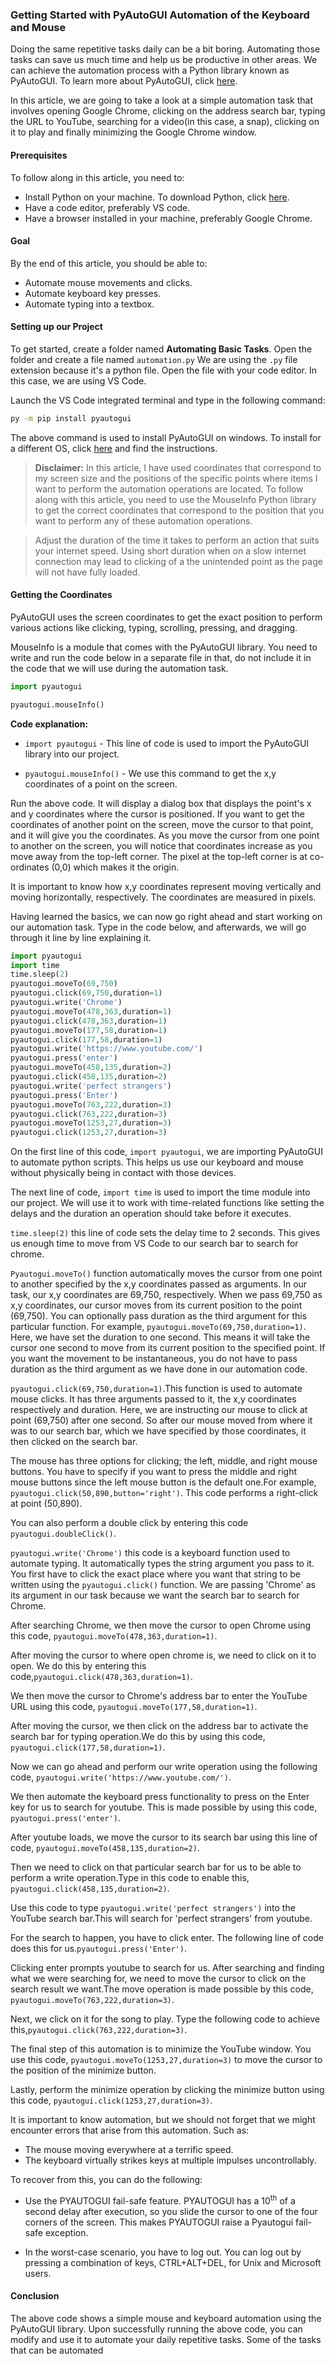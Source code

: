  ### Getting Started with PyAutoGUI Automation of the Keyboard and Mouse
Doing the same repetitive tasks daily can be a bit boring. Automating those tasks can save us much time and help us be productive in other areas. We can achieve the automation process with a Python library known as PyAutoGUI. To learn more about PyAutoGUI, click [here](https://pyautogui.readthedocs.io/en/latest/).

In this article, we are going to take a look at a simple automation task that involves opening Google Chrome, clicking on the address search bar, typing the URL to YouTube, searching for a video(in this case, a snap), clicking on it to play and finally minimizing the Google Chrome window. 



#### Prerequisites
To follow along in this article, you need to:
- Install Python on your machine. To download Python, click [here](https://www.python.org/downloads/).
- Have a code editor, preferably VS code.
- Have a browser installed in your machine, preferably Google Chrome.

#### Goal
By the end of this article, you should be able to:
- Automate mouse movements and clicks.
- Automate keyboard key presses.
- Automate typing into a textbox.

#### Setting up our Project
To get started, create a folder named **Automating Basic Tasks**. Open the folder and create a file named `automation.py` We are using the `.py` file extension because it's a python file. Open the file with your code editor. In this case, we are using VS Code.

Launch the VS Code integrated terminal and type in the following command:

```bash
py -m pip install pyautogui
```

The above command is used to install PyAutoGUI on windows. To install for a different OS, click [here](https://pyautogui.readthedocs.io/en/latest/install.html) and find the instructions.

> **Disclaimer:** In this article, I have used coordinates that correspond to my screen size and the positions of the specific points where items I want to perform the automation operations are located. To follow along with this article, you need to use the MouseInfo Python library to get the correct coordinates that
correspond to the position that you want to perform any of these automation operations. 

> Adjust the duration of the time it takes to perform an action that suits your internet speed. Using short duration when on a slow internet connection may lead to clicking of a the unintended point as the page will not have fully loaded.

#### Getting the Coordinates
PyAutoGUI uses the screen coordinates to get the exact position to perform various actions like clicking, typing, scrolling, pressing, and dragging.

MouseInfo is a module that comes with the PyAutoGUI library. You need to write and run the code below in a separate file in that,
do not include it in the code that we will use during the automation task. 

```python
import pyautogui

pyautogui.mouseInfo()
```

**Code explanation:**
- `import pyautogui` - This line of code is used to import the PyAutoGUI library into our project.

- `pyautogui.mouseInfo()` - We use this command to get the x,y coordinates of a point on the screen.

Run the above code. It will display a dialog box that displays the point's x and y coordinates where the cursor is positioned. If you want to get the coordinates of another point on the screen, move the cursor to that point, and it will give you the coordinates. As you move the cursor from one point to another on the screen, you will notice that coordinates increase as you move away from the top-left corner. The pixel at the top-left corner is at co-ordinates (0,0) which makes it the origin.

It is important to know how x,y coordinates represent moving vertically and moving horizontally, respectively. The coordinates are measured in pixels.

Having learned the basics, we can now go right ahead and start working on our automation task.
Type in the code below, and afterwards, we will go through it line by line explaining it.

```python
import pyautogui
import time
time.sleep(2)
pyautogui.moveTo(69,750)
pyautogui.click(69,750,duration=1)
pyautogui.write('Chrome')
pyautogui.moveTo(478,363,duration=1)
pyautogui.click(478,363,duration=1)
pyautogui.moveTo(177,58,duration=1)
pyautogui.click(177,58,duration=1)
pyautogui.write('https://www.youtube.com/')
pyautogui.press('enter')
pyautogui.moveTo(458,135,duration=2)
pyautogui.click(458,135,duration=2)
pyautogui.write('perfect strangers')
pyautogui.press('Enter')
pyautogui.moveTo(763,222,duration=3)
pyautogui.click(763,222,duration=3)
pyautogui.moveTo(1253,27,duration=3)
pyautogui.click(1253,27,duration=3)
```

On the first line of this code, `import pyautogui`, we are importing PyAutoGUI to automate python scripts.
This helps us use our keyboard and mouse without physically being in contact with those devices.

The next line of code, `import time` is used to import the time module into our project. We will use it to work with time-related functions like setting the delays and the duration an operation should take before it executes.

`time.sleep(2)` this line of code sets the delay time to 2 seconds. This gives us enough time to move from VS Code to our search bar to search for chrome.

`Pyautogui.moveTo()` function automatically moves the cursor from one point to another specified by the x,y coordinates passed as arguments. In our task, our x,y coordinates are 69,750, respectively. When we pass 69,750 as x,y coordinates, our cursor moves from its current position to the point (69,750). You can optionally pass duration as the third argument for this particular function. For example, `pyautogui.moveTo(69,750,duration=1)`. Here, we have set the duration to one second. This means it will take the cursor one second to move from its current position to the specified point. If you want the movement to be instantaneous, you do not have to pass duration as the third argument as we have done in our automation code.

`pyautogui.click(69,750,duration=1)`.This function is used to automate mouse clicks. It has three arguments passed to it, the x,y coordinates respectively and duration. Here, we are instructing our mouse to click at point (69,750) after one second. So after our mouse moved from where it was to our search bar, which we have specified by those coordinates, it then clicked on the search bar.

The mouse has three options for clicking; the left, middle, and right mouse buttons. You have to specify if you want to press the middle and right mouse buttons since the left mouse button is the default one.For example, `pyautogui.click(50,890,button='right')`. This code performs a right-click at point (50,890). 

You can also perform a double click by entering this code `pyautogui.doubleClick()`.

 `pyautogui.write('Chrome')` this code is a keyboard function used to automate typing. It automatically types the string argument you pass to it. You first have to click the exact place where you want that string to be written using the `pyautogui.click()` function. We are passing 'Chrome' as its argument in our task because we want the search bar to search for Chrome.

After searching Chrome, we then move the cursor to open Chrome using this code, `pyautogui.moveTo(478,363,duration=1)`.

After moving the cursor to where open chrome is, we need to click on it to open. We do this by entering this code,`pyautogui.click(478,363,duration=1)`.

We then move the cursor to Chrome's address bar to enter the YouTube URL using this code, `pyautogui.moveTo(177,58,duration=1)`.

After moving the cursor, we then click on the address bar to activate the search bar for typing operation.We do this by using this code, `pyautogui.click(177,58,duration=1)`.

Now we can go ahead and perform our write operation using the following code, `pyautogui.write('https://www.youtube.com/')`.

We then automate the keyboard press functionality to press on the Enter key for us to search for youtube. This is made possible by using this code, `pyautogui.press('enter')`.

After youtube loads, we move the cursor to its search bar using this line of code, `pyautogui.moveTo(458,135,duration=2)`.

Then we need to click on that particular search bar for us to be able to perform a write operation.Type in this code to enable this, `pyautogui.click(458,135,duration=2)`.

 Use this code to type `pyautogui.write('perfect strangers')` into the YouTube search bar.This will search for 'perfect strangers' from youtube.

For the search to happen, you have to click enter. The following line of code does this for us.`pyautogui.press('Enter')`.

Clicking enter prompts youtube to search for us. After searching and finding what we were searching for, we need to move the cursor to click on the search result we want.The move operation is made possible by this code, `pyautogui.moveTo(763,222,duration=3)`.

Next, we click on it for the song to play. Type the following code to achieve this,`pyautogui.click(763,222,duration=3)`.

The final step of this automation is to minimize the YouTube window. You use this code, `pyautogui.moveTo(1253,27,duration=3)` to move the cursor to the position of the minimize button.

Lastly, perform the minimize operation by clicking the minimize button using this code, `pyautogui.click(1253,27,duration=3)`.

It is important to know automation, but we should not forget that we might encounter errors that arise from this automation. Such as:
- The mouse moving everywhere at a terrific speed.
- The keyboard virtually strikes keys at multiple impulses uncontrollably.

To recover from this, you can do the following:

- Use the PYAUTOGUI fail-safe feature. PYAUTOGUI has a 10<sup>th</sup> of a second delay after execution, so you slide the cursor to one of the four corners of the screen. This makes PYAUTOGUI raise a Pyautogui fail-safe exception.

- In the worst-case scenario, you have to log out. You can log out by pressing a combination of keys, CTRL+ALT+DEL, for Unix and Microsoft users.


#### Conclusion
The above code shows a simple mouse and keyboard automation using the PyAutoGUI library. Upon successfully running the above code, you can modify and use it to automate your daily repetitive tasks. Some of the tasks that can be automated

